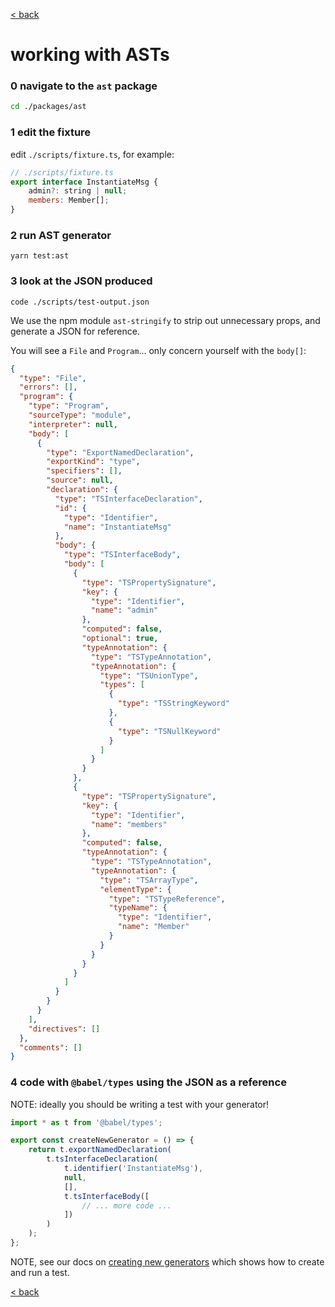[< back](https://github.com/hyperweb-io/telescope/blob/main/docs/README.md)

# working with ASTs

### 0 navigate to the `ast` package

```sh
cd ./packages/ast
```

### 1 edit the fixture

edit `./scripts/fixture.ts`, for example:

```js
// ./scripts/fixture.ts
export interface InstantiateMsg {
    admin?: string | null;
    members: Member[];
}
```

### 2 run AST generator

```
yarn test:ast
```

### 3 look at the JSON produced

```
code ./scripts/test-output.json
```

We use the npm module `ast-stringify` to strip out unnecessary props, and generate a JSON for reference.

You will see a `File` and `Program`... only concern yourself with the `body[]`:

```json
{
  "type": "File",
  "errors": [],
  "program": {
    "type": "Program",
    "sourceType": "module",
    "interpreter": null,
    "body": [
      {
        "type": "ExportNamedDeclaration",
        "exportKind": "type",
        "specifiers": [],
        "source": null,
        "declaration": {
          "type": "TSInterfaceDeclaration",
          "id": {
            "type": "Identifier",
            "name": "InstantiateMsg"
          },
          "body": {
            "type": "TSInterfaceBody",
            "body": [
              {
                "type": "TSPropertySignature",
                "key": {
                  "type": "Identifier",
                  "name": "admin"
                },
                "computed": false,
                "optional": true,
                "typeAnnotation": {
                  "type": "TSTypeAnnotation",
                  "typeAnnotation": {
                    "type": "TSUnionType",
                    "types": [
                      {
                        "type": "TSStringKeyword"
                      },
                      {
                        "type": "TSNullKeyword"
                      }
                    ]
                  }
                }
              },
              {
                "type": "TSPropertySignature",
                "key": {
                  "type": "Identifier",
                  "name": "members"
                },
                "computed": false,
                "typeAnnotation": {
                  "type": "TSTypeAnnotation",
                  "typeAnnotation": {
                    "type": "TSArrayType",
                    "elementType": {
                      "type": "TSTypeReference",
                      "typeName": {
                        "type": "Identifier",
                        "name": "Member"
                      }
                    }
                  }
                }
              }
            ]
          }
        }
      }
    ],
    "directives": []
  },
  "comments": []
}
```

### 4 code with `@babel/types` using the JSON as a reference

NOTE: ideally you should be writing a test with your generator!

```js
import * as t from '@babel/types';

export const createNewGenerator = () => {
    return t.exportNamedDeclaration(
        t.tsInterfaceDeclaration(
            t.identifier('InstantiateMsg'),
            null,
            [],
            t.tsInterfaceBody([
                // ... more code ...
            ])
        )
    );
};
```

NOTE, see our docs on [creating new generators](https://github.com/hyperweb-io/telescope/blob/main/docs/creating-new-generators.md) which shows how to create and run a test.


[< back](https://github.com/hyperweb-io/telescope/blob/main/docs/README.md)
